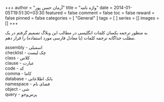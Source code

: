 +++
author = "آرمان حسن پور"
title = "واژه نامه" 
date = 2014-01-05T19:51:30+03:30
featured = false
comment = false
toc = false
reward = false
pinned = false
categories = [
	"General"
]
tags = [
]
series = []
images = []
+++

به منظور ترجمه یکسان کلمات انگلیسی در مطالب این وبلاگ تصمیم گرفتم در یک مطلب جداگانه ترجمه کلمات (یا معادل فارسی مورد استفاده) را قرار دهم.
<!--more-->
assembly - اسمبلی
</br>
checklist - چک لیست
</br>
class - کلاس
</br>
clause - عبارت
</br>
code - کد
</br>
comma - کاما
</br>
database - بانک اطلاعاتی
</br>
namespace - فضای نام
</br>
object - شی
</br>
query - پرس‌و‌جو

